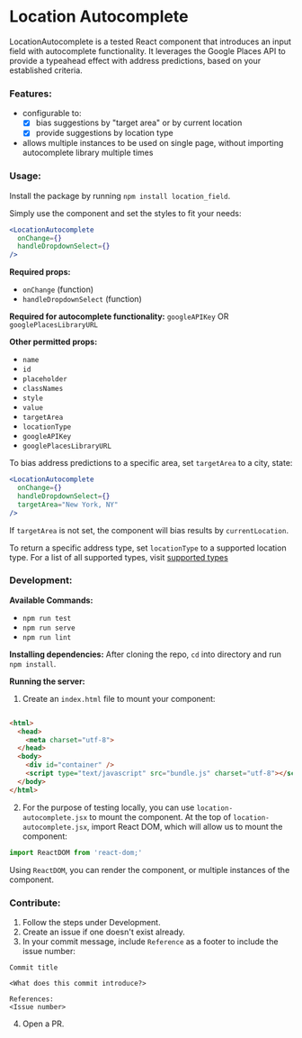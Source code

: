 # Location Autocomplete
LocationAutocomplete is a tested React component that introduces an input field with autocomplete functionality.  It leverages the Google Places API to provide a typeahead effect with address predictions, based on your established criteria.

### Features:
- configurable to:
  - [x] bias suggestions by "target area" or by current location
  - [x] provide suggestions by location type
- allows multiple instances to be used on single page, without importing autocomplete library multiple times

### Usage:
Install the package by running `npm install location_field`.

Simply use the component and set the styles to fit your needs:
```jsx
<LocationAutocomplete
  onChange={}
  handleDropdownSelect={}
/>
```

__Required props:__
- `onChange` (function)
- `handleDropdownSelect` (function)

__Required for autocomplete functionality:__
`googleAPIKey` OR `googlePlacesLibraryURL`

__Other permitted props:__
- `name`
- `id`
- `placeholder`
- `classNames`
- `style`
- `value`
- `targetArea`
- `locationType`
- `googleAPIKey`
- `googlePlacesLibraryURL`

To bias address predictions to a specific area, set `targetArea` to a city, state:
```jsx
<LocationAutocomplete
  onChange={}
  handleDropdownSelect={}
  targetArea="New York, NY"
/>
```
If `targetArea` is not set, the component will bias results by `currentLocation`.

To return a specific address type, set `locationType` to a supported location type.  For a list of all supported types, visit [supported types](https://developers.google.com/places/supported_types)

### Development:
__Available Commands:__
- `npm run test`
- `npm run serve`
- `npm run lint`

__Installing dependencies:__
After cloning the repo, `cd` into directory and run `npm install`.

__Running the server:__
1. Create an `index.html` file to mount your component:
```html

<html>
  <head>
    <meta charset="utf-8">
  </head>
  <body>
    <div id="container" />
    <script type="text/javascript" src="bundle.js" charset="utf-8"></script>
  </body>
</html>
```

2. For the purpose of testing locally, you can use `location-autocomplete.jsx` to mount the component.  At the top of `location-autocomplete.jsx`, import React DOM, which will allow us to mount the component:
```jsx
import ReactDOM from 'react-dom;'
```

Using `ReactDOM`, you can render the component, or multiple instances of the component.

### Contribute:
1. Follow the steps under Development.
2. Create an issue if one doesn't exist already.
3. In your commit message, include `Reference` as a footer to include the issue number:

```
Commit title

<What does this commit introduce?>

References:
<Issue number>
```
4. Open a PR.
